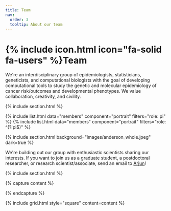 ```yaml
---
title: Team
nav:
  order: 3
  tooltip: About our team
---
```


# {% include icon.html icon="fa-solid fa-users" %}Team

We're an interdisciplinary group of epidemiologists, statisticians, geneticists, and computational biologists with the goal of 
developing computational tools to study the
genetic and molecular epidemiology of cancer risk/outcomes and developmental phenotypes. We value
collaboration, creativity, and civility.

{% include section.html %}

{% include list.html data="members" component="portrait" filters="role: pi" %}
{% include list.html data="members" component="portrait" filters="role: ^(?!pi$)" %}

{% include section.html background="images/anderson_whole.jpeg" dark=true %}

We're building out our group with enthusiastic scientists sharing our interests. If you want to join us
as a graduate student, a postdoctoral researcher, or research scientist/associate, send an email to
[Arjun](mailto:bhattacharya.a.bt@gmail.com)!

{% include section.html %}

{% capture content %}

{% endcapture %}

{% include grid.html style="square" content=content %}

